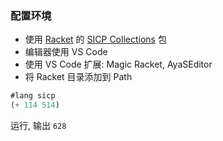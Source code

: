 ### 配置环境

- 使用 [Racket](https://download.racket-lang.org/) 的 [SICP Collections](https://docs.racket-lang.org/sicp-manual/Installation.html) 包
- 编辑器使用 VS Code
- 使用 VS Code 扩展: Magic Racket, AyaSEditor
- 将 Racket 目录添加到 Path

```scheme
#lang sicp
(+ 114 514)
```

运行, 输出 `628`